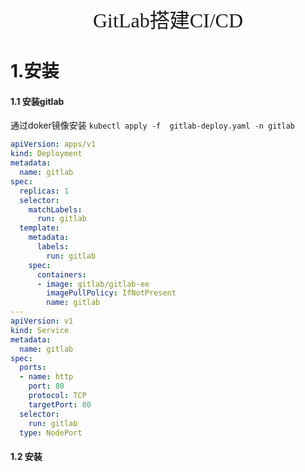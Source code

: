 <div align=center><font face="黑体" size=6>GitLab搭建CI/CD</font></div>

# 1.安装

#### 1.1 安装gitlab

通过doker镜像安装 `kubectl apply -f  gitlab-deploy.yaml -n gitlab`

```yaml
apiVersion: apps/v1
kind: Deployment
metadata:
  name: gitlab
spec:
  replicas: 1
  selector:
    matchLabels:
      run: gitlab
  template:
    metadata:
      labels:
        run: gitlab
    spec:
      containers:
      - image: gitlab/gitlab-ee
        imagePullPolicy: IfNotPresent
        name: gitlab
---
apiVersion: v1
kind: Service
metadata:
  name: gitlab
spec:
  ports:
  - name: http
    port: 80
    protocol: TCP
    targetPort: 80
  selector:
    run: gitlab
  type: NodePort
```

#### 1.2 安装
